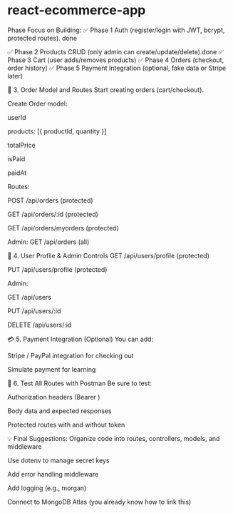 # react-ecommerce-app
Phase	Focus on Building:
✅ Phase 1	Auth (register/login with JWT, bcrypt, protected routes). done

✅ Phase 2	Products CRUD (only admin can create/update/delete).done
✅ Phase 3	Cart (user adds/removes products)
✅ Phase 4	Orders (checkout, order history)
✅ Phase 5	Payment Integration (optional, fake data or Stripe later)





🧾 3. Order Model and Routes
Start creating orders (cart/checkout).

Create Order model:

userId

products: [{ productId, quantity }]

totalPrice

isPaid

paidAt

Routes:

POST /api/orders (protected)

GET /api/orders/:id (protected)

GET /api/orders/myorders (protected)

Admin: GET /api/orders (all)

👤 4. User Profile & Admin Controls
GET /api/users/profile (protected)

PUT /api/users/profile (protected)

Admin:

GET /api/users

PUT /api/users/:id

DELETE /api/users/:id

💳 5. Payment Integration (Optional)
You can add:

Stripe / PayPal integration for checking out

Simulate payment for learning

🧪 6. Test All Routes with Postman
Be sure to test:

Authorization headers (Bearer <token>)

Body data and expected responses

Protected routes with and without token

💡 Final Suggestions:
Organize code into routes, controllers, models, and middleware

Use dotenv to manage secret keys

Add error handling middleware

Add logging (e.g., morgan)

Connect to MongoDB Atlas (you already know how to link this)

